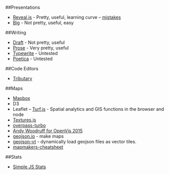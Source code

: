 ##Presentations
- [Reveal.js](https://github.com/hakimel/reveal.js) - Pretty, useful, learning curve
– [mistakes](http://mistakes.io)
- [Big](https://github.com/tmcw/big) - Not pretty, useful, easy

##Writing
- [Draft](https://draftin.com) - Not pretty, useful
- [Prose](http://prose.io) - Very pretty, useful
- [Typewrite](https://typewrite.io) - Untested
- [Poetica](https://poetica.com) - Untested

##Code Editors
- [Tributary](http://tributary.io/inlet/)

##Maps
- [Mapbox](mapbox.com)
- D3
- Leaflet
– [Turf.js](http://turfjs.org) - Spatial analytics and GIS functions in the browser and node
- [Textures.js](http://riccardoscalco.github.io/textures/)
- [overpass-turbo](http://overpass-turbo.eu)
- [Andy Woodruff for OpenVis 2015](http://axismaps.github.io/blindfolded-cartography/#/)
- [geojson.io](http://geojson.io) - make maps
- [geojson-vt](https://github.com/mapbox/geojson-vt) - dynamically load geojson files as vector tiles.
- [mapmakers-cheatsheet](https://github.com/tmcw/mapmakers-cheatsheet)

##Stats
- [Simple JS Stats](https://github.com/tmcw/simple-statistics)



